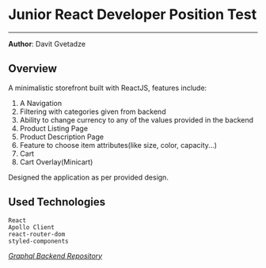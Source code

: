 # Junior React Developer Position Test

---

**Author**: Davit Gvetadze

## Overview
A minimalistic storefront built with ReactJS, features include:
1. A Navigation
2. Filtering with categories given from backend
3. Ability to change currency to any of the values provided in the backend
4. Product Listing Page
5. Product Description Page
6. Feature to choose item attributes(like size, color, capacity...)
7. Cart
8. Cart Overlay(Minicart)

Designed the application as per provided design.

## Used Technologies

    React
    Apollo Client
    react-router-dom
    styled-components

[*Graphql Backend Repository*](https://github.com/scandiweb/junior-react-endpoint)

